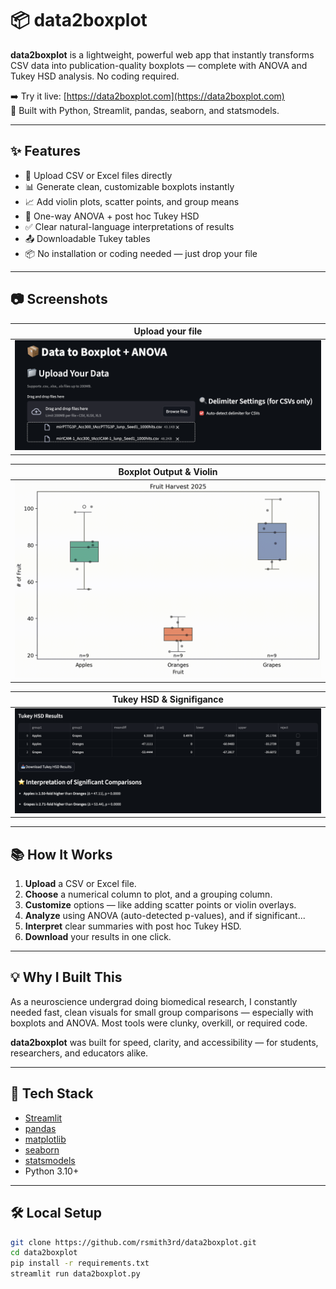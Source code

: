 # 📦 data2boxplot

**data2boxplot** is a lightweight, powerful web app that instantly transforms CSV data into publication-quality boxplots — complete with ANOVA and Tukey HSD analysis. No coding required.

➡️ Try it live: [https://data2boxplot.com](https://data2boxplot.com)  
🧪 Built with Python, Streamlit, pandas, seaborn, and statsmodels.

---

## ✨ Features

- 🔼 Upload CSV or Excel files directly
- 📊 Generate clean, customizable boxplots instantly
- 📈 Add violin plots, scatter points, and group means
- 🧠 One-way ANOVA + post hoc Tukey HSD
- ✅ Clear natural-language interpretations of results
- 📤 Downloadable Tukey tables
- 📦 No installation or coding needed — just drop your file

---

## 📷 Screenshots

| Upload your file |
|------------------|
| ![Upload](assets/openfile.png) |

| Boxplot Output & Violin |
|----------------|
| ![Plot](assets/demoboxplot.gif) |

| Tukey HSD & Signifigance |
|-----------|
![Tukey](assets/tukey.png) |


---

## 📚 How It Works

1. **Upload** a CSV or Excel file.
2. **Choose** a numerical column to plot, and a grouping column.
3. **Customize** options — like adding scatter points or violin overlays.
4. **Analyze** using ANOVA (auto-detected p-values), and if significant...
5. **Interpret** clear summaries with post hoc Tukey HSD.
6. **Download** your results in one click.

---

## 💡 Why I Built This

As a neuroscience undergrad doing biomedical research, I constantly needed fast, clean visuals for small group comparisons — especially with boxplots and ANOVA. Most tools were clunky, overkill, or required code.

**data2boxplot** was built for speed, clarity, and accessibility — for students, researchers, and educators alike.

---

## 🚀 Tech Stack

- [Streamlit](https://streamlit.io/)
- [pandas](https://pandas.pydata.org/)
- [matplotlib](https://matplotlib.org/)
- [seaborn](https://seaborn.pydata.org/)
- [statsmodels](https://www.statsmodels.org/)
- Python 3.10+

---

## 🛠️ Local Setup

```bash
git clone https://github.com/rsmith3rd/data2boxplot.git
cd data2boxplot
pip install -r requirements.txt
streamlit run data2boxplot.py

